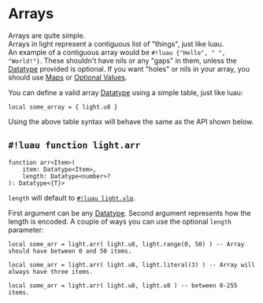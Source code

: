 # Arrays

Arrays are quite simple.
<br>Arrays in light represent a contiguous list of "things", just like luau.
<br>An example of a contiguous array would be `#!luau {"Hello", " ", "World!"}`.
These shouldn't have nils or any "gaps" in them, unless the [Datatype](../index.md) provided is optional. If you want
"holes" or nils in your array, you should use [Maps](./map.md) or [Optional Values](./optional.md).

You can define a valid array [Datatype](../index.md) using a simple table, just like luau:

```luau
local some_array = { light.u8 }
```

Using the above table syntax will behave the same as the API shown below.

## `#!luau function light.arr`

```luau title='<span class="md-tag md-tag-icon md-tag--client">Client</span> <span class="md-tag md-tag-icon md-tag--server">Server</span> <span class="md-tag md-tag-icon md-tag--shared">Shared</span> <span class="md-tag md-tag-icon md-tag--sync">Synchronous</span>'
function arr<Item>(
    item: Datatype<Item>,
    length: Datatype<number>?
): Datatype<{T}>
```

`length` will default to [`#!luau light.vlq`](../numbers/uints.md).

First argument can be any [Datatype](../index.md). Second argument represents how the length is encoded. A couple of
ways you can use the optional `length` parameter:

```luau
local some_arr = light.arr( light.u8, light.range(0, 50) ) -- Array should have between 0 and 50 items.
```

```luau
local some_arr = light.arr( light.u8, light.literal(3) ) -- Array will always have three items.
```

```luau
local some_arr = light.arr( light.u8, light.u8 ) -- between 0-255 items.
```
